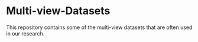# Multi-view-Datasets
This repository contains some of the multi-view datasets that are often used in our research.
